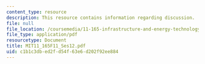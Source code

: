 ```yaml
---
content_type: resource
description: This resource contains information regarding discussion.
file: null
file_location: /coursemedia/11-165-infrastructure-and-energy-technology-challenges-fall-2011/c1b1c3dbed2fd54f63e6d202f92ee884_MIT11_165F11_Ses12.pdf
file_type: application/pdf
resourcetype: Document
title: MIT11_165F11_Ses12.pdf
uid: c1b1c3db-ed2f-d54f-63e6-d202f92ee884
---
```

